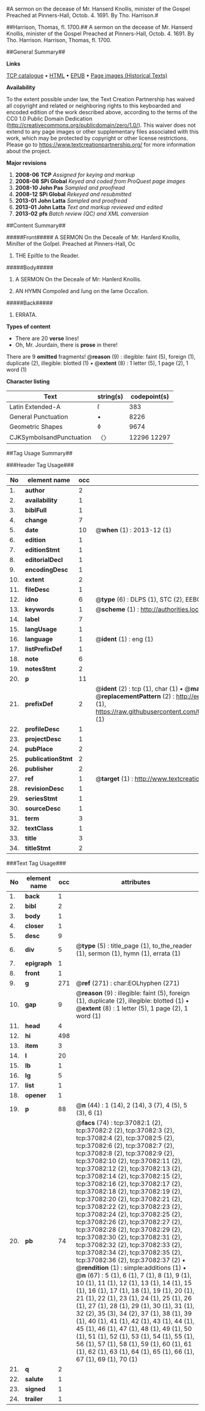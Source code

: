 #A sermon on the decease of Mr. Hanserd Knollis, minister of the Gospel Preached at Pinners-Hall, Octob. 4. 1691. By Tho. Harrison.#

##Harrison, Thomas, fl. 1700.##
A sermon on the decease of Mr. Hanserd Knollis, minister of the Gospel Preached at Pinners-Hall, Octob. 4. 1691. By Tho. Harrison.
Harrison, Thomas, fl. 1700.

##General Summary##

**Links**

[TCP catalogue](http://www.ota.ox.ac.uk/tcp/)  • 
[HTML](http://tei.it.ox.ac.uk/tcp/Texts-HTML/free/A45/A45687.html)  • 
[EPUB](http://tei.it.ox.ac.uk/tcp/Texts-EPUB/free/A45/A45687.epub) • 
[Page images (Historical Texts)](https://historicaltexts.jisc.ac.uk/eebo-99832608e)

**Availability**

To the extent possible under law, the Text Creation Partnership has waived all copyright and related or neighboring rights to this keyboarded and encoded edition of the work described above, according to the terms of the CC0 1.0 Public Domain Dedication (http://creativecommons.org/publicdomain/zero/1.0/). This waiver does not extend to any page images or other supplementary files associated with this work, which may be protected by copyright or other license restrictions. Please go to https://www.textcreationpartnership.org/ for more information about the project.

**Major revisions**

1. __2008-06__ __TCP__ *Assigned for keying and markup*
1. __2008-08__ __SPi Global__ *Keyed and coded from ProQuest page images*
1. __2008-10__ __John Pas__ *Sampled and proofread*
1. __2008-12__ __SPi Global__ *Rekeyed and resubmitted*
1. __2013-01__ __John Latta__ *Sampled and proofread*
1. __2013-01__ __John Latta__ *Text and markup reviewed and edited*
1. __2013-02__ __pfs__ *Batch review (QC) and XML conversion*

##Content Summary##

#####Front#####
A SERMON On the Deceaſe of Mr. Hanſerd Knollis, Miniſter of the Goſpel. Preached at Pinners-Hall, Oc
1. THE Epiſtle to the Reader.

#####Body#####

1. A SERMON On the Deceaſe of Mr: Hanſerd Knollis.

1. AN HYMN Compoſed and ſung on the ſame Occaſion.

#####Back#####

1. ERRATA.

**Types of content**

  * There are 20 **verse** lines!
  * Oh, Mr. Jourdain, there is **prose** in there!

There are 9 **omitted** fragments! 
 @__reason__ (9) : illegible: faint (5), foreign (1), duplicate (2), illegible: blotted (1)  •  @__extent__ (8) : 1 letter (5), 1 page (2), 1 word (1)

**Character listing**


|Text|string(s)|codepoint(s)|
|---|---|---|
|Latin Extended-A|ſ|383|
|General Punctuation|•|8226|
|Geometric Shapes|◊|9674|
|CJKSymbolsandPunctuation|〈〉|12296 12297|

##Tag Usage Summary##

###Header Tag Usage###

|No|element name|occ|attributes|
|---|---|---|---|
|1.|__author__|2||
|2.|__availability__|1||
|3.|__biblFull__|1||
|4.|__change__|7||
|5.|__date__|10| @__when__ (1) : 2013-12 (1)|
|6.|__edition__|1||
|7.|__editionStmt__|1||
|8.|__editorialDecl__|1||
|9.|__encodingDesc__|1||
|10.|__extent__|2||
|11.|__fileDesc__|1||
|12.|__idno__|6| @__type__ (6) : DLPS (1), STC (2), EEBO-CITATION (1), PROQUEST (1), VID (1)|
|13.|__keywords__|1| @__scheme__ (1) : http://authorities.loc.gov/ (1)|
|14.|__label__|7||
|15.|__langUsage__|1||
|16.|__language__|1| @__ident__ (1) : eng (1)|
|17.|__listPrefixDef__|1||
|18.|__note__|6||
|19.|__notesStmt__|2||
|20.|__p__|11||
|21.|__prefixDef__|2| @__ident__ (2) : tcp (1), char (1)  •  @__matchPattern__ (2) : ([0-9\-]+):([0-9IVX]+) (1), (.+) (1)  •  @__replacementPattern__ (2) : http://eebo.chadwyck.com/downloadtiff?vid=$1&page=$2 (1), https://raw.githubusercontent.com/textcreationpartnership/Texts/master/tcpchars.xml#$1 (1)|
|22.|__profileDesc__|1||
|23.|__projectDesc__|1||
|24.|__pubPlace__|2||
|25.|__publicationStmt__|2||
|26.|__publisher__|2||
|27.|__ref__|1| @__target__ (1) : http://www.textcreationpartnership.org/docs/. (1)|
|28.|__revisionDesc__|1||
|29.|__seriesStmt__|1||
|30.|__sourceDesc__|1||
|31.|__term__|3||
|32.|__textClass__|1||
|33.|__title__|3||
|34.|__titleStmt__|2||


###Text Tag Usage###

|No|element name|occ|attributes|
|---|---|---|---|
|1.|__back__|1||
|2.|__bibl__|2||
|3.|__body__|1||
|4.|__closer__|1||
|5.|__desc__|9||
|6.|__div__|5| @__type__ (5) : title_page (1), to_the_reader (1), sermon (1), hymn (1), errata (1)|
|7.|__epigraph__|1||
|8.|__front__|1||
|9.|__g__|271| @__ref__ (271) : char:EOLhyphen (271)|
|10.|__gap__|9| @__reason__ (9) : illegible: faint (5), foreign (1), duplicate (2), illegible: blotted (1)  •  @__extent__ (8) : 1 letter (5), 1 page (2), 1 word (1)|
|11.|__head__|4||
|12.|__hi__|498||
|13.|__item__|3||
|14.|__l__|20||
|15.|__lb__|1||
|16.|__lg__|5||
|17.|__list__|1||
|18.|__opener__|1||
|19.|__p__|88| @__n__ (44) : 1 (14), 2 (14), 3 (7), 4 (5), 5 (3), 6 (1)|
|20.|__pb__|74| @__facs__ (74) : tcp:37082:1 (2), tcp:37082:2 (2), tcp:37082:3 (2), tcp:37082:4 (2), tcp:37082:5 (2), tcp:37082:6 (2), tcp:37082:7 (2), tcp:37082:8 (2), tcp:37082:9 (2), tcp:37082:10 (2), tcp:37082:11 (2), tcp:37082:12 (2), tcp:37082:13 (2), tcp:37082:14 (2), tcp:37082:15 (2), tcp:37082:16 (2), tcp:37082:17 (2), tcp:37082:18 (2), tcp:37082:19 (2), tcp:37082:20 (2), tcp:37082:21 (2), tcp:37082:22 (2), tcp:37082:23 (2), tcp:37082:24 (2), tcp:37082:25 (2), tcp:37082:26 (2), tcp:37082:27 (2), tcp:37082:28 (2), tcp:37082:29 (2), tcp:37082:30 (2), tcp:37082:31 (2), tcp:37082:32 (2), tcp:37082:33 (2), tcp:37082:34 (2), tcp:37082:35 (2), tcp:37082:36 (2), tcp:37082:37 (2)  •  @__rendition__ (1) : simple:additions (1)  •  @__n__ (67) : 5 (1), 6 (1), 7 (1), 8 (1), 9 (1), 10 (1), 11 (1), 12 (1), 13 (1), 14 (1), 15 (1), 16 (1), 17 (1), 18 (1), 19 (1), 20 (1), 21 (1), 22 (1), 23 (1), 24 (1), 25 (1), 26 (1), 27 (1), 28 (1), 29 (1), 30 (1), 31 (1), 32 (2), 35 (3), 34 (2), 37 (1), 38 (1), 39 (1), 40 (1), 41 (1), 42 (1), 43 (1), 44 (1), 45 (1), 46 (1), 47 (1), 48 (1), 49 (1), 50 (1), 51 (1), 52 (1), 53 (1), 54 (1), 55 (1), 56 (1), 57 (1), 58 (1), 59 (1), 60 (1), 61 (1), 62 (1), 63 (1), 64 (1), 65 (1), 66 (1), 67 (1), 69 (1), 70 (1)|
|21.|__q__|2||
|22.|__salute__|1||
|23.|__signed__|1||
|24.|__trailer__|1||

